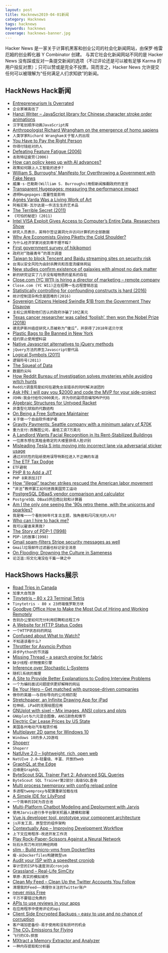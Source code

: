 ```yaml
---
layout: post
title: Hacknews2019-04-01新闻
category: Hacknews
tags: hacknews
keywords: hacknews
coverage: hacknews-banner.jpg
---
```


Hacker News 是一家关于计算机黑客和创业公司的社会化新闻网站，由保罗·格雷厄姆的创业孵化器 Y Combinator 创建。
与其它社会化新闻网站不同的是 Hacker News 没有踩或反对一条提交新闻的选项（不过评论还是可以被有足够 Karma 的用户投反对票）；只可以赞或是完全不投票。简而言之，Hacker News 允许提交任何可以被理解为“任何满足人们求知欲”的新闻。

## HackNews Hack新闻


- [Entrepreneurism Is Overrated](http://greyenlightenment.com/entrepreneurism-is-overrated/)
- `企业家被高估了`
- [Hanzi Writer – JavaScript library for Chinese character stroke order animations](https://chanind.github.io/hanzi-writer/)
- `汉字笔划顺序动画JavaScript库`
- [Anthropologist Richard Wrangham on the emergence of homo sapiens](http://www.spiegel.de/international/interview-with-anthropologist-richard-wrangham-a-1259252.html)
- `人类学家Richard Wrangham关于智人的出现`
- [You Have to Pay the Right Person](https://www.bloomberg.com/opinion/articles/2019-03-13/you-have-to-pay-the-right-person)
- `你得付钱给对的人`
- [Defeating Feature Fatigue (2006)](https://hbr.org/2006/02/defeating-feature-fatigue)
- `击败特征疲劳(2006)`
- [How can policy keep up with AI advances?](https://80000hours.org/podcast/episodes/openai-askell-brundage-clark-latest-in-ai-policy-and-strategy/)
- `政策如何跟上人工智能的进步?`
- [William S. Burroughs’ Manifesto for Overthrowing a Government with Fake News](http://www.openculture.com/2019/03/william-s-burroughs-manifesto-for-overthrowing-a-corrupt-government-with-fake-news.html)
- `威廉·s·巴勒斯(William S. Burroughs)用假新闻推翻政府的宣言`
- [Transparent Hugepages: measuring the performance impact](https://alexandrnikitin.github.io/blog/transparent-hugepages-measuring-the-performance-impact/)
- `透明Hugepages:度量性能影响`
- [Agnès Varda Was a Living Work of Art](https://www.hollywoodreporter.com/news/agn-s-varda-was-a-living-work-art-1198251)
- `阿格尼斯·瓦尔达是一件活生生的艺术品`
- [The Terrible Secret (2011)](https://blog.corememory.io/tom-bombadil.html)
- `《可怕的秘密》(2011)`
- [Intel VISA Exploit Gives Access to Computer’s Entire Data, Researchers Show](https://gadgets.ndtv.com/laptops/news/intel-visa-sa-00086-exploit-researchers-computer-data-access-2014854)
- `研究人员表示，英特尔签证漏洞允许访问计算机的全部数据`
- [Why Are Economists Giving Piketty the Cold Shoulder?](http://bostonreview.net/class-inequality/marshall-steinbaum-why-are-economists-giving-piketty-cold-shoulder)
- `为什么经济学家对皮凯蒂不理不睬?`
- [First government survey of hikikomori](https://www.japantimes.co.jp/news/2019/03/29/national/613000-japan-aged-40-64-recluses-says-first-government-survey-hikikomori/)
- `政府对“隐蔽青年”的首次调查`
- [Taiwan to block Tencent and Baidu streaming sites on security risk](https://asia.nikkei.com/Politics/International-relations/Taiwan-to-block-Tencent-and-Baidu-streaming-sites-on-security-risk)
- `台湾以安全风险为由封杀腾讯和百度流媒体网站`
- [New studies confirm existence of galaxies with almost no dark matter](https://news.yale.edu/2019/03/29/new-studies-confirm-existence-galaxies-almost-no-dark-matter)
- `新的研究证实了几乎没有暗物质的星系的存在`
- [Close.com (YC W11) is hiring a director of marketing – remote company](https://jobs.lever.co/close.io/26a9072c-4ede-42b5-b2a6-43ac6742ccde?lever-origin=applied&amp;lever-source%5B%5D=HN)
- `Close.com (YC W11)正在招聘一名远程营销总监`
- [Statistically controlling for confounding constructs is hard (2016)](https://journals.plos.org/plosone/article?id=10.1371/journal.pone.0152719)
- `统计控制混杂构念是困难的(2016)`
- [Sovereign Citizens Helped Swindle $1B from the Government They Disavow](https://www.nytimes.com/2019/03/29/business/sovereign-citizens-financial-crime.html#)
- `主权公民帮助他们否认的政府诈骗了10亿美元`
- [Texas cancer researcher was called ‘foolish’, then won the Nobel Prize (2018)](https://www.washingtonpost.com/nation/2019/03/25/texas-scientist-was-called-foolish-arguing-immune-system-could-fight-cancer-then-he-won-nobel-prize/)
- `德克萨斯州癌症研究人员被称为“傻瓜”，并获得了2018年诺贝尔奖`
- [Plastic Bags to Be Banned in New York](https://www.nytimes.com/2019/03/28/nyregion/plastic-bag-ban-.html)
- `纽约禁止使用塑料袋`
- [Native Javascript alternatives to jQuery methods](https://github.com/nefe/You-Dont-Need-jQuery)
- `jQuery方法的原生Javascript替代品`
- [Logical Symbols (2011)](http://www.philosophypages.com/lg/e10a.htm)
- `逻辑符号(2011)`
- [The Squeal of Data](https://tedium.co/2019/03/14/teletype-computer-evolution-history/)
- `数据的尖叫`
- [How Reddit Bureau of Investigation solves mysteries while avoiding witch hunts](https://www.wired.co.uk/article/moderators-rbi-reddit-fbi)
- `Reddit调查局是如何在避免女巫猎杀的同时解决谜团的`
- [Ask HN: I will pay you $2000 and code the MVP for your side-project](item?id=19536156)
- `问HN:我会付给你2000美元，并为你的副项目编写MVP代码`
- [Algebraic Structures for Untyped Racket](https://github.com/dedbox/racket-algebraic)
- `非类型化球拍的代数结构`
- [On Being a Free Software Maintainer](https://feaneron.com/2019/03/28/on-being-a-free-software-maintainer/)
- `关于做一个自由软件维护者`
- [Gravity Payments: Seattle company with a minimum salary of $70K](https://www.nytimes.com/2019/03/30/opinion/sunday/dan-price-minimum-wage.html)
- `重力支付:西雅图公司，最低工资7万美元`
- [A Landlord Wants Facial Recognition in Its Rent-Stabilized Buildings](https://www.nytimes.com/2019/03/28/nyregion/rent-stabilized-buildings-facial-recognition.html)
- `一位房东想在其租金稳定的大楼里获得人脸识别`
- [Misleading Tesla S into moving into incorrect lane via adversarial sticker usage](https://twitter.com/ashk4n/status/1112025340644196352)
- `通过对抗性的贴纸使用误导特斯拉进入不正确的车道`
- [The ETF Tax Dodge](https://www.bloomberg.com/graphics/2019-etf-tax-dodge-lets-investors-save-big/)
- `ETF避税`
- [PHP 8 to Add a JIT](https://blog.krakjoe.ninja/2019/03/php-gr8.html)
- `PHP 8来添加JIT`
- [How “illegal” teacher strikes rescued the American labor movement](https://news.vice.com/en_us/article/mbzza3/how-illegal-teacher-strikes-rescued-the-american-labor-movement)
- `“非法”教师罢工如何拯救美国劳工运动`
- [PostgreSQL DBaaS vendor comparison and calculator](https://barnabas.me/articles/postgres-dbaas.html)
- `PostgreSQL DBaaS供应商比较和计算器`
- [Am I the only one seeing the &#39;90s retro theme, with the unicorns and sparkles?](https://meta.stackoverflow.com/questions/382047/am-i-the-only-one-seeing-the-90s-retro-theme-with-the-unicorns-and-sparkles)
- `我是唯一一个看到90年代复古主题，独角兽和闪闪发光的人吗?`
- [Who can I hire to hack me?](https://shkspr.mobi/blog/2019/03/who-can-i-hire-to-hack-me/)
- `我可以雇谁来黑我?`
- [The Story of PDP-1 (1998)](https://gordonbell.azurewebsites.net/digital/timeline/pdp-1story.htm)
- `PDP-1的故事(1998)`
- [Gmail spam-filters Stripe security messages as well](https://github.com/nh2/gmail-spamfilters-paypal-security-messages#update-gmail-spamfilters-stripe-as-well)
- `Gmail垃圾邮件过滤器也标记安全消息`
- [On Flooding: Drowning the Culture in Sameness](https://longreads.com/2019/03/29/on-flooding-drowning-the-culture-in-sameness/)
- `论泛滥:将文化淹没在千篇一律之中`


## HackShows Hacks展示

- [ Road Trips in Canada](https://beta3.ingeenee.com/?iso=ca)
- `加拿大自驾游`
- [ Tinytetris – 80 x 23 Terminal Tetris](https://github.com/taylorconor/tinytetris)
- `Tinytetris - 80 x 23终端俄罗斯方块`
- [ Goodbye Office How to Make the Most Out of Hiring and Working Remotely](https://www.mironichev.com/goodbye-office-book)
- `告别办公室如何充分利用招聘和远程工作`
- [ A Website for HTTP Status Codes](https://statuses.now.sh/)
- `一个HTTP状态码的网站`
- [ Confused about What to Watch?](https://www.comparemovies.info/)
- `不知道该看什么?`
- [ Throttler for Asyncio Python](https://github.com/michalc/aiothrottler)
- `异步Python的节流器`
- [ Missing Thread – a search engine for fabric](https://missingthread.com/?ref=hn)
- `缺少线程-织物搜索引擎`
- [ Inference over Stochastic L-Systems](https://ameya98.github.io/WebPPL/generative_art/)
- `随机l系统的推理`
- [ A Site to Provide Better Explanations to Coding Interview Problems](https://news.ycombinator.com/item?id=19527753)
- `一个为编码面试问题提供更好解释的网站`
- [ Be Your Hero – Get matched with purpose-driven companies](http://beyourhero.co/)
- `做你的英雄——与目标导向的公司相匹配`
- [ Stretchpaper, an Infinite Drawing App for iPad](http://stretchpaper.com)
- `拉伸纸，iPad的无限绘图应用`
- [ GNUplot with sixel – Mix images, ANSI colors and plots](https://github.com/csdvrx/sixel-gnuplot)
- `GNUplot与六元混合图像，ANSI颜色和情节`
- [ Electric Car Lease Prices by US State](https://electrification.cc/)
- `美国各州电动汽车租赁价格`
- [ Multiplayer 2D game for Windows 10](https://github.com/MiguelRipoll23/uwp-multiplayer)
- `Windows 10的多人2D游戏`
- [ Shoperr](http://c.shoperr.com)
- `Shoperr`
- [ NatUIve 2.0 – lightweight, rich, open web](https://natuive.net/)
- `NatUIve 2.0—轻量级、丰富、开放的web`
- [ GraphQL at the Edge](https://github.com/stackpath/edgeengine-examples/tree/master/graphql)
- `边缘是GraphQL`
- [ ByteScout SQL Trainer Part 2: Advanced SQL Queries](https://app.bytescout.com/sql-trainer/index.html?course=sql-advanced)
- `ByteScout SQL Trainer第2部分:高级SQL查询`
- [ Multi process twemproxy with config reload online](https://github.com/meitu/twemproxy)
- `多进程twemproxy与配置重新加载在线`
- [ A Simple IDE for LilyPond](https://github.com/doches/lilypond-ui)
- `一个简单的IDE为百合池`
- [ Multi-Platform Chatbot Modeling and Deployment with Jarvis](https://modeling-languages.com/multi-platform-chatbot-modeling-deployment-jarvis/)
- `使用Jarvis进行多平台聊天机器人建模和部署`
- [ Vue.js developer tool, prototype your component architecture](https://prevue.io/)
- `js开发工具，原型您的组件架构`
- [ Contextually App – Improving Development Workflow](https://medium.com/@JoshuaKhan_007/contextually-app-an-opinionated-development-workflow-tool-d62a41f21b5a)
- `上下文应用程序-改进开发工作流`
- [ Play Rock-Paper-Scissors Against a Neural Network](https://github.com/victorqribeiro/jokenpo)
- `玩石头剪刀布对抗神经网络`
- [ slim - Build micro-vms from Dockerfiles](https://github.com/ottomatica/slim)
- `瘦-从Dockerfiles构建微型vm`
- [ Audit your ISP with a speedtest cronjob](https://github.com/igomez10/speedInspectorRPI)
- `审计您的ISP与速度测试cronjob`
- [ Grassland – Real-Life SimCity](http://grassland.network)
- `草原-真实的模拟城市`
- [ Clean My Feed – Clean Up the Twitter Accounts You Follow](https://cleanmyfeed.xyz/)
- `清理我的Feed——清理你关注的Twitter账户`
- [ never miss Free](https://trial.land)
- `千万不要错过免费的`
- [ APIs to use reviews in your apps](https://www.reviewshake.com/supervisor)
- `在应用程序中使用评论的api`
- [ Client Side Encrypted Backups – easy to use and no chance of corruption](https://github.com/Scott-Kaplan/Client-Side-Encrypted-Backups)
- `客户端加密备份-易于使用和没有损坏的机会`
- [ The CO₂ Emissions for Flying](http://shameplane.com/)
- `飞行的CO₂排放`
- [ MXtract a Memory Extractor and Analyzer](https://github.com/rek7/mXtract)
- `一种内存提取和分析器`


